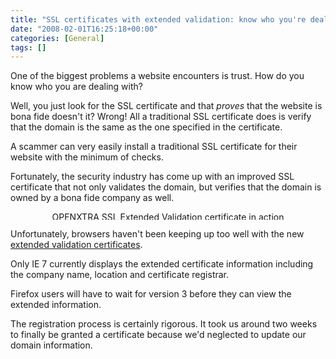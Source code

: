 ```yaml
---
title: "SSL certificates with extended validation: know who you're dealing with"
date: "2008-02-01T16:25:18+00:00"
categories: [General]
tags: []
---
```


One of the biggest problems a website encounters is trust. How do you know who you are dealing with?

Well, you just look for the SSL certificate and that <em>proves</em> that the website is bona fide doesn't it? Wrong! All a traditional SSL certificate does is verify that the domain is the same as the one specified in the certificate.

A scammer can very easily install a traditional SSL certificate for their website with the minimum of checks.

Fortunately, the security industry has come up with an improved SSL certificate that not only validates the domain, but verifies that the domain is owned by a bona fide company as well.
<p align="center"><a href="/images/uploads/2008/02/sslevlg.JPG"><img src="/image/uploads/2008/02/sslev-small.jpg" alt="OPENXTRA SSL Extended Validation certificate in action" border="0" height="13" width="450" /></a></p>
Unfortunately, browsers haven't been keeping up too well with the new <a href="http://en.wikipedia.org/wiki/Extended_Validation_Certificate">extended validation certificates</a>.

Only IE 7 currently displays the extended certificate information including the company name, location and certificate registrar.

Firefox users will have to wait for version 3 before they can view the extended information.

The registration process is certainly rigorous. It took us around two weeks to finally be granted a certificate because we'd neglected to update our domain information.

